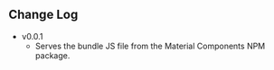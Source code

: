 Change Log
------------------------------------------------------------------------------
* v0.0.1
    * Serves the bundle JS file from the Material Components NPM package.
